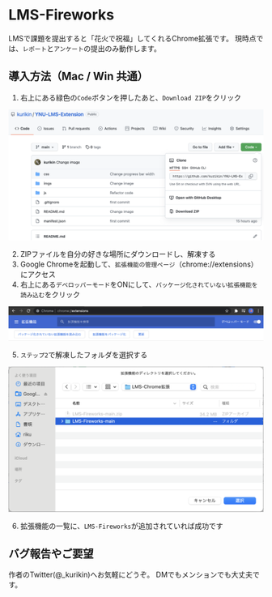 # LMS-Fireworks

LMSで課題を提出すると「花火で祝福」してくれるChrome拡張です。
現時点では、`レポート`と`アンケート`の提出のみ動作します。

## 導入方法（Mac / Win 共通）
1. 右上にある緑色の`Code`ボタンを押したあと、`Download ZIP`をクリック

![Step-1](imgs/step-1.png)

2. ZIPファイルを自分の好きな場所にダウンロードし、解凍する
3. Google Chromeを起動して、`拡張機能の管理ページ`（chrome://extensions） にアクセス
4. 右上にある`デベロッパーモード`をONにして、`パッケージ化されていない拡張機能を読み込む`をクリック

![Step-2](imgs/step-2.png)

5. `ステップ2`で解凍したフォルダを選択する

![Step-3](imgs/step-3.png)

6. 拡張機能の一覧に、`LMS-Fireworks`が追加されていれば成功です

## バグ報告やご要望
作者のTwitter(@_kurikin)へお気軽にどうぞ。
DMでもメンションでも大丈夫です。
